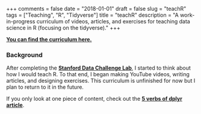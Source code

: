 +++
comments = false
date = "2018-01-01"
draft = false
slug = "teachR"
tags = ["Teaching", "R", "Tidyverse"]
title = "teachR"
description = "A work-in-progress curriculum of videos, articles, and exercises for teaching data science in R (focusing on the tidyverse)."
+++

[**You can find the curriculum here.**](http://teachingr.com/)

### Background

After completing the [**Stanford Data Challenge Lab**](https://news.stanford.edu/2018/06/06/students-confront-messiness-data/?linkId=52678230), I started to think about how I would teach R. To that end, I began making YouTube videos, writing articles, and designing exercises. This curriculum is unfinished for now but I plan to return to it in the future.

If you only look at one piece of content, check out the [**5 verbs of dplyr article**](https://teachingr.com/content/the-5-verbs-of-dplyr/the-5-verbs-of-dplyr-article.html).
